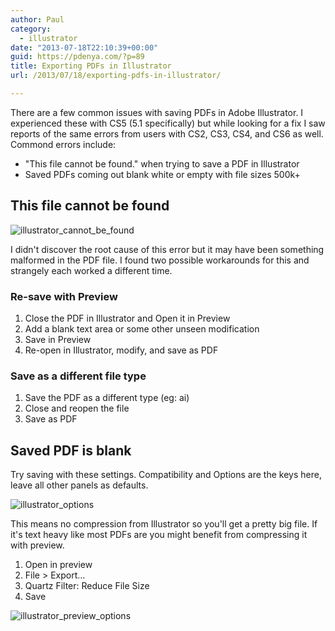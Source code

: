 ```yaml
---
author: Paul
category:
  - illustrator
date: "2013-07-18T22:10:39+00:00"
guid: https://pdenya.com/?p=89
title: Exporting PDFs in Illustrator
url: /2013/07/18/exporting-pdfs-in-illustrator/

---
```

There are a few common issues with saving PDFs in Adobe Illustrator. I experienced these with CS5 (5.1 specifically) but while looking for a fix I saw reports of the same errors from users with CS2, CS3, CS4, and CS6 as well. Commond errors include:

- "This file cannot be found." when trying to save a PDF in Illustrator
- Saved PDFs coming out blank white or empty with file sizes 500k+

## This file cannot be found

![illustrator_cannot_be_found](/wp-content/uploads/2013/07/illustrator_cannot_be_found.png)

I didn't discover the root cause of this error but it may have been something malformed in the PDF file. I found two possible workarounds for this and strangely each worked a different time.

### Re-save with Preview

1. Close the PDF in Illustrator and Open it in Preview
1. Add a blank text area or some other unseen modification
1. Save in Preview
1. Re-open in Illustrator, modify, and save as PDF

### Save as a different file type

1. Save the PDF as a different type (eg: ai)
1. Close and reopen the file
1. Save as PDF

## Saved PDF is blank

Try saving with these settings. Compatibility and Options are the keys here, leave all other panels as defaults.

![illustrator_options](/wp-content/uploads/2013/07/illustrator_options1.png)

This means no compression from Illustrator so you'll get a pretty big file. If it's text heavy like most PDFs are you might benefit from compressing it with preview.

1. Open in preview
1. File > Export...
1. Quartz Filter: Reduce File Size
1. Save

![illustrator_preview_options](/wp-content/uploads/2013/07/illustrator_preview_options.png)
